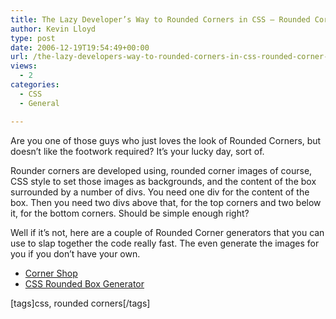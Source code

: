 ```yaml
---
title: The Lazy Developer’s Way to Rounded Corners in CSS – Rounded Corner Generators
author: Kevin Lloyd
type: post
date: 2006-12-19T19:54:49+00:00
url: /the-lazy-developers-way-to-rounded-corners-in-css-rounded-corner-generators/
views:
  - 2
categories:
  - CSS
  - General

---
```

Are you one of those guys who just loves the look of Rounded Corners, but doesn&#8217;t like the footwork required? It&#8217;s your lucky day, sort of.

Rounder corners are developed using, rounded corner images of course, CSS style to set those images as backgrounds, and the content of the box surrounded by a number of divs. You need one div for the content of the box. Then you need two divs above that, for the top corners and two below it, for the bottom corners. Should be simple enough right?

Well if it&#8217;s not, here are a couple of Rounded Corner generators that you can use to slap together the code really fast. The even generate the images for you if you don&#8217;t have your own.

  * [Corner Shop][1]
  * [CSS Rounded Box Generator][2]

[tags]css, rounded corners[/tags]

 [1]: http://wigflip.com/cornershop/
 [2]: http://www.neuroticweb.com/recursos/css-rounded-box/